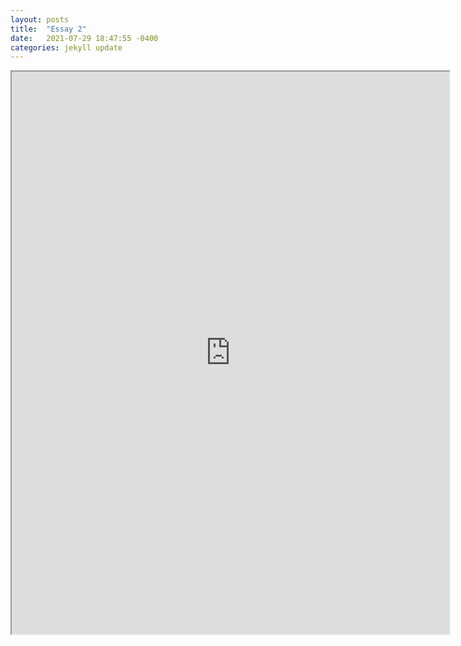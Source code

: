 ```yaml
---
layout: posts
title:  "Essay 2"
date:   2021-07-29 18:47:55 -0400
categories: jekyll update
---
```



<iframe src="https://drive.google.com/file/d/1DsULAuArTWXWFxIMP5capREIMmlI8A6B/preview" width="700" height="900" allow="autoplay"></iframe>
